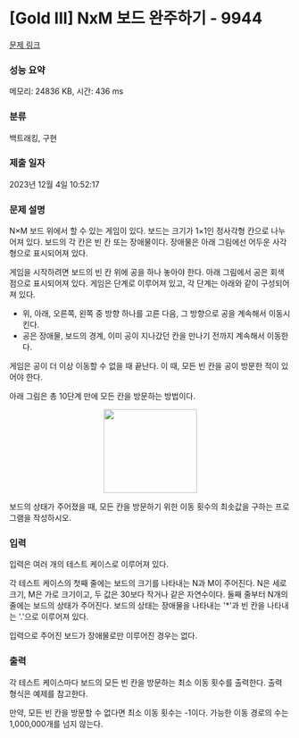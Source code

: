 # [Gold III] NxM 보드 완주하기 - 9944 

[문제 링크](https://www.acmicpc.net/problem/9944) 

### 성능 요약

메모리: 24836 KB, 시간: 436 ms

### 분류

백트래킹, 구현

### 제출 일자

2023년 12월 4일 10:52:17

### 문제 설명

<p dir="ltr">N×M 보드 위에서 할 수 있는 게임이 있다. 보드는 크기가 1×1인 정사각형 칸으로 나누어져 있다. 보드의 각 칸은 빈 칸 또는 장애물이다. 장애물은 아래 그림에선 어두운 사각형으로 표시되어져 있다.</p>

<p dir="ltr">게임을 시작하려면 보드의 빈 칸 위에 공을 하나 놓아야 한다. 아래 그림에서 공은 회색 점으로 표시되어져 있다. 게임은 단계로 이루어져 있고, 각 단계는 아래와 같이 구성되어져 있다.</p>

<ul dir="ltr">
	<li>위, 아래, 오른쪽, 왼쪽 중 방향 하나를 고른 다음, 그 방향으로 공을 계속해서 이동시킨다.</li>
	<li>공은 장애물, 보드의 경계, 이미 공이 지나갔던 칸을 만나기 전까지 계속해서 이동한다.</li>
</ul>

<p>게임은 공이 더 이상 이동할 수 없을 때 끝난다. 이 때, 모든 빈 칸을 공이 방문한 적이 있어야 한다.</p>

<p>아래 그림은 총 10단계 만에 모든 칸을 방문하는 방법이다.</p>

<p style="text-align: center;"><img alt="" src="https://www.acmicpc.net/upload/images2/fboard.png" style="height: 150px; width: 167px;"></p>

<p>보드의 상태가 주어졌을 때, 모든 칸을 방문하기 위한 이동 횟수의 최솟값을 구하는 프로그램을 작성하시오.</p>

### 입력 

 <p>입력은 여러 개의 테스트 케이스로 이루어져 있다.</p>

<p>각 테스트 케이스의 첫째 줄에는 보드의 크기를 나타내는 N과 M이 주어진다. N은 세로 크기, M은 가로 크기이고, 두 값은 30보다 작거나 같은 자연수이다. 둘째 줄부터 N개의 줄에는 보드의 상태가 주어진다. 보드의 상태는 장애물을 나타내는 '*'과 빈 칸을 나타내는 '.'으로 이루어져 있다.</p>

<p>입력으로 주어진 보드가 장애물로만 이루어진 경우는 없다.</p>

### 출력 

 <p dir="ltr">각 테스트 케이스마다 보드의 모든 빈 칸을 방문하는 최소 이동 횟수를 출력한다. 출력 형식은 예제를 참고한다.</p>

<p dir="ltr">만약, 모든 빈 칸을 방문할 수 없다면 최소 이동 횟수는 -1이다. 가능한 이동 경로의 수는 1,000,000개를 넘지 않는다.</p>

